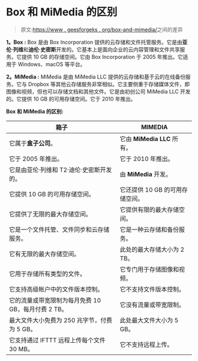 # Box 和 MiMedia 的区别

> 原文:[https://www . geesforgeks . org/box-and-mimedia/](https://www.geeksforgeeks.org/difference-between-box-and-mimedia/)之间的差异

**1。Box :**
Box 是由 Box Incorporation 提供的云存储和文件托管服务。它是由**亚伦·列维**和**迪伦·史密斯**开发的。它基本上是面向企业的云内容管理和文件共享服务。它提供 10 GB 的存储空间。它由 Box Incorporation 于 2005 年推出。它适用于 Windows、macOS 等平台。

**2。MiMedia :**
MiMedia 是由 MiMedia LLC 提供的云存储和基于云的在线备份服务。它与 Dropbox 等其他云存储服务非常相似。它主要侧重于存储媒体文件，即图像和视频，但也可以存储文档和其他文件。它是由初创公司 MiMedia LLC 开发的。它提供 10 GB 的可用存储空间。它于 2010 年推出。

**Box 和 MiMedia 的区别:**

<center>

| 箱子 | MIMEDIA |
| --- | --- |
| 它属于**盒子公司**。 | 它由 **MiMedia LLC** 所有。 |
| 它于 2005 年推出。 | 它于 2010 年推出。 |
| 它是由亚伦·列维和 T2·迪伦·史密斯开发的。 | 由 **MiMedia** 开发。 |
| 它提供 10 GB 的可用存储空间。 | 它还提供 10 GB 的可用存储空间。 |
| 它提供了无限的最大存储空间。 | 它提供有限的最大存储空间。 |
| 它是一个文件托管、文件同步和云存储服务。 | 它是一种云存储和备份服务。 |
| 它有无限的最大存储空间。 | 此处的最大存储大小为 2 TB。 |
| 它用于存储所有类型的文件。 | 它专门用于存储图像和视频。 |
| 它支持高级帐户中的文件版本控制。 | 它不支持文件版本控制。 |
| 它的流量或带宽限制为每月免费 10 GB，每月付费 2 TB。 | 它没有流量或带宽限制。 |
| 最大文件大小免费为 250 兆字节，付费为 5 GB。 | 此处最大文件大小为 5 GB。 |
| 它支持通过 IFTTT 远程上传每个文件 30 MB。 | 它不支持远程上传。 |

</center>